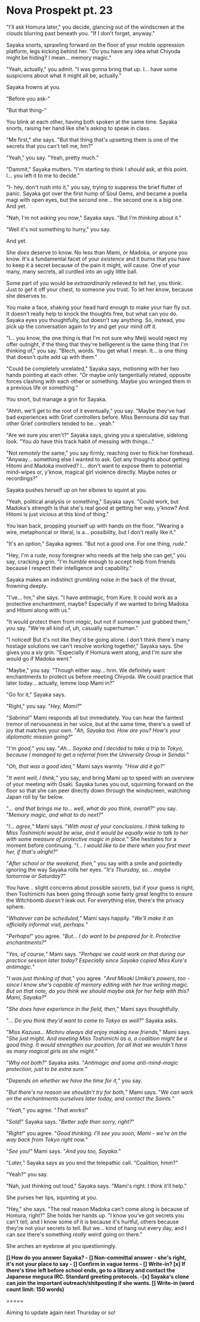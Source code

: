 # Nova Prospekt pt. 23

"I'll ask Homura later," you decide, glancing out of the windscreen at the clouds blurring past beneath you. "If I don't forget, anyway."

Sayaka snorts, sprawling forward on the floor of your mobile oppression platform, legs kicking behind her. "Do you have any idea what Chiyoda might be hiding? I mean... memory magic."

"Yeah, actually," you admit. "I was gonna bring that up. I... have some suspicions about what it might all be, actually."

Sayaka frowns at you.

"Before you ask-"

"But that thing-"

You blink at each other, having both spoken at the same time. Sayaka snorts, raising her hand like she's asking to speak in class.

"Me first," she says. "But that thing that's upsetting them is one of the secrets that you can't tell me, hm?"

"Yeah," you say. "Yeah, pretty much."

"Dammit," Sayaka mutters. "I'm starting to think I *should* ask, at this point. I... you left it to me to decide."

"I- hey, don't rush into it," you say, trying to suppress the brief flutter of panic. Sayaka got over the first hump of Soul Gems, and became a puella magi with open eyes, but the *second* one... the second one is a big one. And yet.

"Nah, I'm not asking you *now*," Sayaka says. "But I'm *thinking* about it."

"Well it's not something to hurry," you say.

And yet.

She *does* deserve to know. No less than Mami, or Madoka, or anyone you know. It's a fundamental facet of your *existence* and it *burns* that you have to keep it a secret because of the pain it might, *will* cause. One of your many, many secrets, all curdled into an ugly little ball.

Some part of you would be *extraordinarily* relieved to tell her, you think. Just to get it off your chest, to someone you trust. To let her *know*, because she deserves to.

You make a face, shaking your head hard enough to make your hair fly out. It doesn't really help to knock the thoughts free, but what can you do. Sayaka eyes you thoughtfully, but doesn't say anything. So, instead, you pick up the conversation again to try and get your mind off it.

"I... you know, the one thing is that I'm not sure why Meiji would reject my offer outright, if the thing that they're belligerent is the same thing that I'm thinking of," you say. "Blech, words. You get what I mean. It... *is* one thing that doesn't quite add up with them."

"Could be completely unrelated," Sayaka says, motioning with her two hands pointing at each other. "Or maybe only tangentially related, opposite forces clashing with each other or something. Maybe you wronged them in a previous life or something."

You snort, but manage a grin for Sayaka.

"Ahhh, we'll get to the root of it eventually," you say. "Maybe they've had bad experiences with Grief controllers before. Miss Bennouna *did* say that other Grief controllers tended to be... yeah."

"Are we sure *you* aren't?" Sayaka says, giving you a speculative, sidelong look. "You *do* have this track habit of messing with things..."

"Not *remotely* the same," you say firmly, reaching over to flick her forehead. "Anyway... something else I wanted to ask. Got any thoughts about getting Hitomi and Madoka involved? I... don't want to expose them to potential mind-wipes or, y'know, magical girl violence directly. Maybe notes or recordings?"

Sayaka pushes herself up on her elbows to squint at you.

"Yeah, political analysis or something," Sayaka says. "Could work, but Madoka's strength is that she's real good at getting her way, y'know? And Hitomi is just *vicious* at this kind of thing."

You lean back, propping yourself up with hands on the floor. "Wearing a wire, metaphorical or literal, is a... possibility, but I don't really like it."

"It's an *option*," Sayaka agrees. "But not a good one. For one thing, *rude*."

"Hey, I'm a rude, nosy foreigner who needs all the help she can get," you say, cracking a grin. "I'm *humble* enough to accept help from friends because I respect their intelligence and capability."

Sayaka makes an indistinct grumbling noise in the back of the throat, frowning deeply.

"I've... hm," she says. "I have antimagic, from Kure. It could work as a protective enchantment, maybe? Especially if we wanted to bring Madoka and Hitomi along with us."

"It would protect them from *magic*, but not if someone just grabbed them," you say. "We're all kind of, uh, casually superhuman."

"I noticed! But it's not like they'd be going alone. I don't think there's many hostage solutions we can't resolve working together," Sayaka says. She gives you a sly grin. "Especially if Homura went along, and I'm *sure* she would go if Madoka went."

"Maybe," you say. "Though either way... hrm. We definitely want enchantments to protect us before meeting Chiyoda. We could practice that later today... actually, lemme loop Mami in?"

"Go for it," Sayaka says.

"Right," you say. "*Hey, Mami?*"

"*Sabrina!*" Mami responds all but immediately. You can hear the faintest tremor of nervousness in her voice, but at the same time, there's a swell of joy that matches your own. "*Ah, Sayaka too. How are you? How's your diplomatic mission going?*"

"*I'm good,*" you say. "*Ah... Sayaka and I decided to take a trip to Tokyo, because I managed to get a referral from the University Group in Sendai.*"

"*Oh, that was a good idea,*" Mami says warmly. "*How did it go?*"

"*It went well, I think,*" you say, and bring Mami up to speed with an overview of your meeting with Osaki. Sayaka tunes you out, squirming forward on the floor so that she can peer directly down through the windscreen, watching Japan roll by far below.

"*... and that brings me to... well, what do you think, overall?*" you say. "*Memory magic, and what to do next?*"

"*I... agree,*" Mami says. "*With most of your conclusions. I think talking to Miss Toshimichi would be wise, and it would be equally wise to talk to her with some measure of protective magic in place.*" She hesitates for a moment before continuing. "*I... I would like to be there when you first meet her, if that's alright?*"

"*After school or the weekend, then,*" you say with a smile and pointedly ignoring the way Sayaka rolls her eyes. "*It's Thursday, so... maybe tomorrow or Saturday?*"

You have... slight concerns about possible *secrets*, but if your guess is right, then Toshimichi has been going through some fairly great lengths to ensure the Witchbomb *doesn't* leak out. For everything else, there's the privacy sphere.

"*Whatever can be scheduled,*" Mami says happily. "*We'll make it an officially informal visit, perhaps.*"

"*Perhaps!*" you agree. "*But... I do want to be prepared for it. Protective enchantments?*"

"*Yes, of course,*" Mami says. "*Perhaps we could work on that during our practice session later today? Especially since Sayaka copied Miss Kure's antimagic.*"

"*I was just thinking of that,*" you agree. "*And Misaki Umika's powers, too - since I know she's capable of memory editing with her true writing magic. But on that note, do you think we should maybe ask for her help with this? Mami, Sayaka?*"

"*She *does* have experience in the field, then,*" Mami says thoughtfully.

"*... Do you think they'd want to come to Tokyo as well?*" Sayaka asks.

"*Miss Kazusa... Michiru always did enjoy making new friends,*" Mami says. "*She just might. And meeting Miss Toshimichi as a, a *coalition* might be a good thing. It would strengthen our position, for all that we wouldn't have as many magical girls as she might.*"

"*Why not both?*" Sayaka asks. "*Antimagic *and* some anti-mind-magic protection, just to be extra sure.*"

"*Depends on whether we have the time for it,*" you say.

"*But there's no reason we shouldn't try for both,*" Mami says. "*We can work on the enchantments ourselves later today, *and* contact the Saints.*"

"*Yeah,*" you agree. "*That works!*"

"*Sold!*" Sayaka says. "*Better safe than sorry, right?*"

"*Right!*" you agree. "*Good thinking. I'll see you soon, Mami - we're on the way back from Tokyo right now.*"

"*See you!*" Mami says. "*And you too, Sayaka.*"

"*Later,*" Sayaka says as you end the telepathic call. "Coalition, hmm?"

"Yeah?" you say.

"Nah, just thinking out loud," Sayaka says. "Mami's right. I think it'll help."

She purses her lips, squinting at you.

"Hey," she says. "The real reason Madoka can't come along is because of Homura, right?" She holds her hands up. "I know you've got secrets you can't tell, and I know some of it is because it's hurtful, others because they're not your secrets to tell. But we... kind of hang out every day, and I can *see* there's something *really* weird going on there."

She arches an eyebrow at you questioningly.

**\[] How do you answer Sayaka?
\- \[] Non-committal answer - she's right, it's not your place to say
\- \[] Confirm in vague terms
\- \[] Write-in?
\[x] If there's time left before school ends, go to a library and contact the Japanese meguca IRC. Standard greeting protocols.
-\[x] Sayaka's clone can join the important outreach/shitposting if she wants.
\[] Write-in (word count limit: 150 words)**

\=====​

Aiming to update again next Thursday or so!
